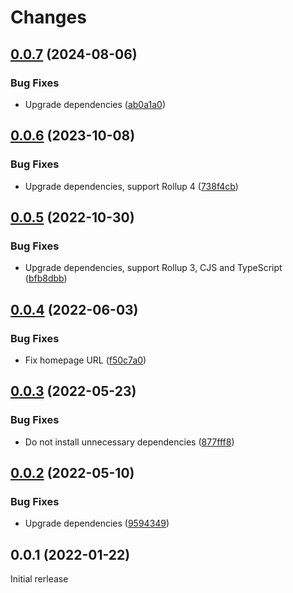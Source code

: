 # Changes

## [0.0.7](https://github.com/prantlf/rollup-plugin-shebang-bin/compare/v0.0.6...v0.0.7) (2024-08-06)

### Bug Fixes

* Upgrade dependencies ([ab0a1a0](https://github.com/prantlf/rollup-plugin-shebang-bin/commit/ab0a1a0a0ac0c135110ed7628cee81ca0cf25806))

## [0.0.6](https://github.com/prantlf/rollup-plugin-shebang-bin/compare/v0.0.5...v0.0.6) (2023-10-08)

### Bug Fixes

* Upgrade dependencies, support Rollup 4 ([738f4cb](https://github.com/prantlf/rollup-plugin-shebang-bin/commit/738f4cbf936e20ca116d355a73ddf6c2ca5f2fc0))

## [0.0.5](https://github.com/prantlf/rollup-plugin-shebang-bin/compare/v0.0.4...v0.0.5) (2022-10-30)

### Bug Fixes

* Upgrade dependencies, support Rollup 3, CJS and TypeScript ([bfb8dbb](https://github.com/prantlf/rollup-plugin-shebang-bin/commit/bfb8dbb71b9bbb1146e50f5e980666fe936f7551))

## [0.0.4](https://github.com/prantlf/rollup-plugin-shebang-bin/compare/v0.0.3...v0.0.4) (2022-06-03)

### Bug Fixes

* Fix homepage URL ([f50c7a0](https://github.com/prantlf/rollup-plugin-shebang-bin/commit/f50c7a083dbe7e6348861a7f0f430e64778d9d3f))

## [0.0.3](https://github.com/prantlf/rollup-plugin-shebang-bin/compare/v0.0.2...v0.0.3) (2022-05-23)

### Bug Fixes

* Do not install unnecessary dependencies ([877fff8](https://github.com/prantlf/rollup-plugin-shebang-bin/commit/877fff869bbe3d622bad4df300eb69b1798c67e9))

## [0.0.2](https://github.com/prantlf/rollup-plugin-shebang-bin/compare/v0.0.1...v0.0.2) (2022-05-10)

### Bug Fixes

* Upgrade dependencies ([9594349](https://github.com/prantlf/rollup-plugin-shebang-bin/commit/95943495c07dab2972897f4f86e168071c950525))

## 0.0.1 (2022-01-22)

Initial rerlease

